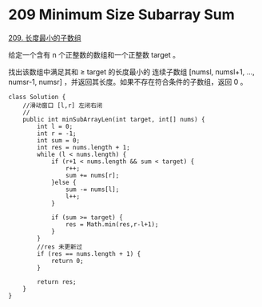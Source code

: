 # 209 Minimum Size Subarray Sum

[209. 长度最小的子数组](https://leetcode-cn.com/problems/minimum-size-subarray-sum/)

给定一个含有 n 个正整数的数组和一个正整数 target 。

找出该数组中满足其和 ≥ target 的长度最小的 连续子数组 [numsl, numsl+1, ..., numsr-1, numsr] ，并返回其长度。如果不存在符合条件的子数组，返回 0 。

```
class Solution {
    //滑动窗口 [l,r] 左闭右闭
    //
    public int minSubArrayLen(int target, int[] nums) {
        int l = 0;
        int r = -1;
        int sum = 0;
        int res = nums.length + 1;
        while (l < nums.length) {
            if (r+1 < nums.length && sum < target) {
                r++;
                sum += nums[r];
            }else {
                sum -= nums[l];
                l++;
            }

            if (sum >= target) {
                res = Math.min(res,r-l+1);
            }
        }
        //res 未更新过
        if (res == nums.length + 1) {
            return 0;
        }

        return res;
    }
}
```
